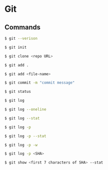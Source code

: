 # Git

## Commands

```bash
$ git --verison
```


```bash
$ git init
```

```bash
$ git clone <repo URL>
```

```bash
$ git add .
```

```bash
$ git add <file-name>
```

```bash
$ git commit -m "commit message"
```

```bash
$ git status
```

```bash
$ git log
```

```bash
$ git log --oneline
```

```bash
$ git log --stat
```

```bash
$ git log -p
```

```bash
$ git log -p --stat
```

```bash
$ git log -p -w
```

```bash
$ git log -p <SHA>
```

```bash
$ git show <first 7 characters of SHA> --stat
```
